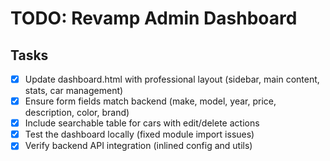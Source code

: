 # TODO: Revamp Admin Dashboard

## Tasks
- [x] Update dashboard.html with professional layout (sidebar, main content, stats, car management)
- [x] Ensure form fields match backend (make, model, year, price, description, color, brand)
- [x] Include searchable table for cars with edit/delete actions
- [x] Test the dashboard locally (fixed module import issues)
- [x] Verify backend API integration (inlined config and utils)

